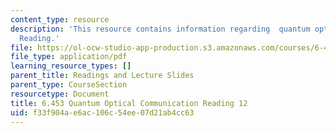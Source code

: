```yaml
---
content_type: resource
description: 'This resource contains information regarding  quantum optical communication:
  Reading.'
file: https://ol-ocw-studio-app-production.s3.amazonaws.com/courses/6-453-quantum-optical-communication-fall-2016/f33f904ae6ac106c54ee07d21ab4cc63_MIT6_453F16_Lect12_Notes.pdf
file_type: application/pdf
learning_resource_types: []
parent_title: Readings and Lecture Slides
parent_type: CourseSection
resourcetype: Document
title: 6.453 Quantum Optical Communication Reading 12
uid: f33f904a-e6ac-106c-54ee-07d21ab4cc63
---
```

